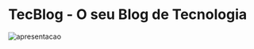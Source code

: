 # TecBlog - O seu Blog de Tecnologia
![apresentacao](https://user-images.githubusercontent.com/49910898/60278730-5780e880-98d6-11e9-9174-49546aa5a042.gif)
